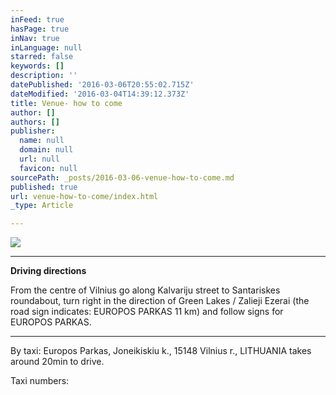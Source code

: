 ```yaml
---
inFeed: true
hasPage: true
inNav: true
inLanguage: null
starred: false
keywords: []
description: ''
datePublished: '2016-03-06T20:55:02.715Z'
dateModified: '2016-03-04T14:39:12.373Z'
title: Venue- how to come
author: []
authors: []
publisher:
  name: null
  domain: null
  url: null
  favicon: null
sourcePath: _posts/2016-03-06-venue-how-to-come.md
published: true
url: venue-how-to-come/index.html
_type: Article

---
```

![](https://the-grid-user-content.s3-us-west-2.amazonaws.com/9022b888-1be9-45f4-b581-49f965512af8.jpg)

****

**Driving directions**

From the centre of Vilnius go along Kalvariju 
street to Santariskes roundabout, turn right in the direction of Green Lakes / 
Zalieji Ezerai (the road sign indicates: EUROPOS PARKAS 11 km) and follow signs 
for EUROPOS PARKAS. 

****

By taxi: Europos Parkas, Joneikiskiu k., 15148 
Vilnius r., LITHUANIA takes around 20min to drive. 

Taxi numbers: